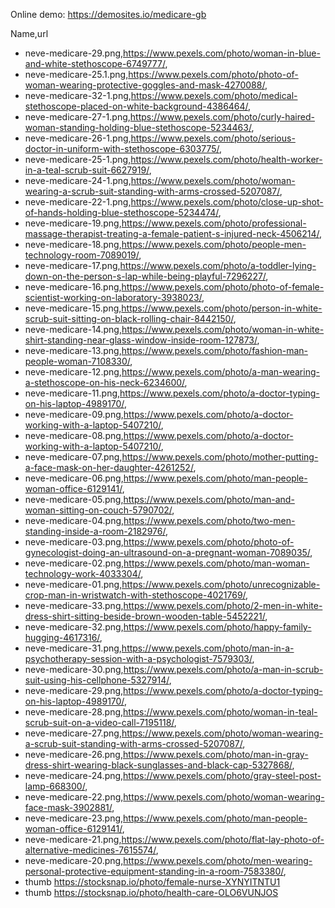Online demo: https://demosites.io/medicare-gb



Name,url
- neve-medicare-29.png,https://www.pexels.com/photo/woman-in-blue-and-white-stethoscope-6749777/,
- neve-medicare-25.1.png,https://www.pexels.com/photo/photo-of-woman-wearing-protective-goggles-and-mask-4270088/,
- neve-medicare-32-1.png,https://www.pexels.com/photo/medical-stethoscope-placed-on-white-background-4386464/,
- neve-medicare-27-1.png,https://www.pexels.com/photo/curly-haired-woman-standing-holding-blue-stethoscope-5234463/,
- neve-medicare-26-1.png,https://www.pexels.com/photo/serious-doctor-in-uniform-with-stethoscope-6303775/,
- neve-medicare-25-1.png,https://www.pexels.com/photo/health-worker-in-a-teal-scrub-suit-6627919/,
- neve-medicare-24-1.png,https://www.pexels.com/photo/woman-wearing-a-scrub-suit-standing-with-arms-crossed-5207087/,
- neve-medicare-22-1.png,https://www.pexels.com/photo/close-up-shot-of-hands-holding-blue-stethoscope-5234474/,
- neve-medicare-19.png,https://www.pexels.com/photo/professional-massage-therapist-treating-a-female-patient-s-injured-neck-4506214/,
- neve-medicare-18.png,https://www.pexels.com/photo/people-men-technology-room-7089019/,
- neve-medicare-17.png,https://www.pexels.com/photo/a-toddler-lying-down-on-the-person-s-lap-while-being-playful-7296227/,
- neve-medicare-16.png,https://www.pexels.com/photo/photo-of-female-scientist-working-on-laboratory-3938023/,
- neve-medicare-15.png,https://www.pexels.com/photo/person-in-white-scrub-suit-sitting-on-black-rolling-chair-8442150/,
- neve-medicare-14.png,https://www.pexels.com/photo/woman-in-white-shirt-standing-near-glass-window-inside-room-127873/,
- neve-medicare-13.png,https://www.pexels.com/photo/fashion-man-people-woman-7108330/,
- neve-medicare-12.png,https://www.pexels.com/photo/a-man-wearing-a-stethoscope-on-his-neck-6234600/,
- neve-medicare-11.png,https://www.pexels.com/photo/a-doctor-typing-on-his-laptop-4989170/,
- neve-medicare-09.png,https://www.pexels.com/photo/a-doctor-working-with-a-laptop-5407210/,
- neve-medicare-08.png,https://www.pexels.com/photo/a-doctor-working-with-a-laptop-5407210/,
- neve-medicare-07.png,https://www.pexels.com/photo/mother-putting-a-face-mask-on-her-daughter-4261252/,
- neve-medicare-06.png,https://www.pexels.com/photo/man-people-woman-office-6129141/,
- neve-medicare-05.png,https://www.pexels.com/photo/man-and-woman-sitting-on-couch-5790702/,
- neve-medicare-04.png,https://www.pexels.com/photo/two-men-standing-inside-a-room-2182976/,
- neve-medicare-03.png,https://www.pexels.com/photo/photo-of-gynecologist-doing-an-ultrasound-on-a-pregnant-woman-7089035/,
- neve-medicare-02.png,https://www.pexels.com/photo/man-woman-technology-work-4033304/,
- neve-medicare-01.png,https://www.pexels.com/photo/unrecognizable-crop-man-in-wristwatch-with-stethoscope-4021769/,
- neve-medicare-33.png,https://www.pexels.com/photo/2-men-in-white-dress-shirt-sitting-beside-brown-wooden-table-5452221/,
- neve-medicare-32.png,https://www.pexels.com/photo/happy-family-hugging-4617316/,
- neve-medicare-31.png,https://www.pexels.com/photo/man-in-a-psychotherapy-session-with-a-psychologist-7579303/,
- neve-medicare-30.png,https://www.pexels.com/photo/a-man-in-scrub-suit-using-his-cellphone-5327914/,
- neve-medicare-29.png,https://www.pexels.com/photo/a-doctor-typing-on-his-laptop-4989170/,
- neve-medicare-28.png,https://www.pexels.com/photo/woman-in-teal-scrub-suit-on-a-video-call-7195118/,
- neve-medicare-27.png,https://www.pexels.com/photo/woman-wearing-a-scrub-suit-standing-with-arms-crossed-5207087/,
- neve-medicare-26.png,https://www.pexels.com/photo/man-in-gray-dress-shirt-wearing-black-sunglasses-and-black-cap-5327868/,
- neve-medicare-24.png,https://www.pexels.com/photo/gray-steel-post-lamp-668300/,
- neve-medicare-22.png,https://www.pexels.com/photo/woman-wearing-face-mask-3902881/,
- neve-medicare-23.png,https://www.pexels.com/photo/man-people-woman-office-6129141/,
- neve-medicare-21.png,https://www.pexels.com/photo/flat-lay-photo-of-alternative-medicines-7615574/,
- neve-medicare-20.png,https://www.pexels.com/photo/men-wearing-personal-protective-equipment-standing-in-a-room-7583380/,
- thumb	https://stocksnap.io/photo/female-nurse-XYNYITNTU1	
- thumb	https://stocksnap.io/photo/health-care-OLO6VUNJOS	
